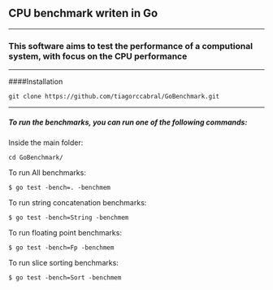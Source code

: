 ## CPU benchmark writen in Go

---

### This software aims to test the performance of a computional system, with focus on the CPU performance

---

####Installation

```
git clone https://github.com/tiagorccabral/GoBenchmark.git
```

---

##### To run the benchmarks, you can run one of the following commands:

Inside the main folder:
```
cd GoBenchmark/
```

To run All benchmarks:
```
$ go test -bench=. -benchmem
```

To run string concatenation benchmarks:
```
$ go test -bench=String -benchmem
```

To run floating point benchmarks:
```
$ go test -bench=Fp -benchmem
```

To run slice sorting benchmarks:
```
$ go test -bench=Sort -benchmem
```